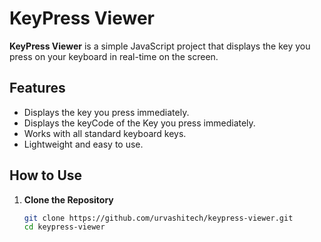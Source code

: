 # KeyPress Viewer

**KeyPress Viewer** is a simple JavaScript project that displays the key you press on your keyboard in real-time on the screen.

## Features

- Displays the key you press immediately.
- Displays the keyCode of the Key you press immediately.
- Works with all standard keyboard keys.
- Lightweight and easy to use.

## How to Use

1. **Clone the Repository**  
   ```bash
   git clone https://github.com/urvashitech/keypress-viewer.git
   cd keypress-viewer
